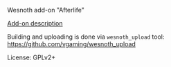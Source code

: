 Wesnoth add-on "Afterlife"

[Add-on description](./afterlife_scenario/doc/about.txt)

Building and uploading is done via `wesnoth_upload` tool: https://github.com/vgaming/wesnoth_upload

License: GPLv2+
